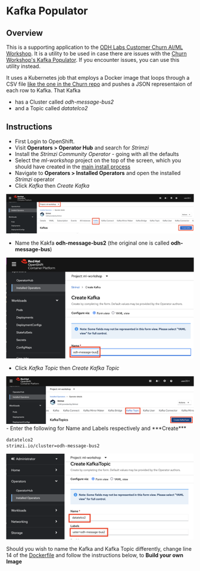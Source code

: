 # Kafka Populator

## Overview
This is a supporting application to the [ODH Labs Customer Churn AI/ML Workshop](https://github.com/odh-labs/ml-workshop). It is a utility to be used in case there are issues with the [Churn Workshop's Kafka Populator](https://github.com/odh-labs/ml-workshop/blob/main/src/deploy/kfdef/workshop-kfdef-kafka-and-populator-only.yaml). If you encounter issues, you can use this utility instead.

It uses a Kubernetes job that employs a Docker image that loops through a CSV file [like the one in the Churn repo](https://raw.githubusercontent.com/odh-labs/ml-workshop/main/data-files/products/Customer-Churn_P2.csv) and pushes a JSON representaion of each row to Kafka. That Kafka
- has a Cluster called *odh-message-bus2*
- and a Topic called *datatelco2*


## Instructions

- First Login to OpenShift.
- Visit **Operators > Operator Hub** and search for *Strimzi*
- Install the *Strimzi Community Operator* - going with all the defaults
- Select the *ml-workshop* project on the top of the screen, which you should have created in the [main install process](https://github.com/odh-labs/ml-workshop/blob/main/docs/lab-setup-new.md)
- Navigate to **Operators > Installed Operators** and open the installed *Strimzi* operator
- Click *Kafka* then *Create Kafka*
<img src="./images/setup1.png" alt="drawing" width="600"/>

- Name the Kakfa **odh-message-bus2** (the original one is called **odh-message-bus**)
<img src="./images/setup2.png" alt="drawing" width="600"/>

- Click *Kafka Topic* then *Create Kafka Topic*
<img src="./images/setup3.png" alt="drawing" width="600"/>
- Enter the following for Name and Labels respectively and ***Create***

```
datatelco2
strimzi.io/cluster=odh-message-bus2
```

<img src="./images/setup4.png" alt="drawing" width="600"/>


Should you wish to name the Kafka and Kafka Topic differently, change line 14 of the [Dockerfile](https://github.com/tnscorcoran/bash-to-populate-kafka-topic/blob/main/Dockerfile) and follow the instructions below, to **Build your own Image**

